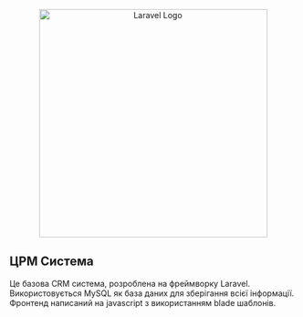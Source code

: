 <p align="center"><a href="https://laravel.com" target="_blank"><img src="https://raw.githubusercontent.com/laravel/art/master/logo-lockup/5%20SVG/2%20CMYK/1%20Full%20Color/laravel-logolockup-cmyk-red.svg" width="400" alt="Laravel Logo"></a></p>

## ЦРМ Система

Це базова CRM система, розроблена на фреймворку Laravel. Використовується MySQL як база даних для зберігання всієї
інформації. Фронтенд написаний на javascript з використанням blade шаблонів.
